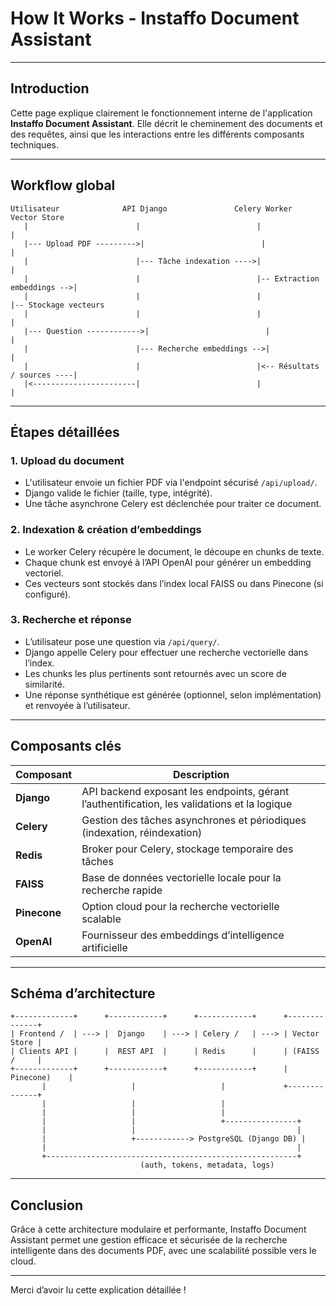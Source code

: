 
# How It Works - Instaffo Document Assistant

---

## Introduction

Cette page explique clairement le fonctionnement interne de l'application **Instaffo Document Assistant**. Elle décrit le cheminement des documents et des requêtes, ainsi que les interactions entre les différents composants techniques.

---

## Workflow global

```plaintext
Utilisateur              API Django               Celery Worker               Vector Store
   |                        |                          |                            |
   |--- Upload PDF --------->|                          |                            |
   |                        |--- Tâche indexation ---->|                            |
   |                        |                          |-- Extraction embeddings -->|
   |                        |                          |                            |-- Stockage vecteurs
   |                        |                          |                            |
   |--- Question ------------>|                          |                            |
   |                        |--- Recherche embeddings -->|                            |
   |                        |                          |<-- Résultats / sources ----|
   |<-----------------------|                          |                            |
```

---

## Étapes détaillées

### 1. Upload du document

- L'utilisateur envoie un fichier PDF via l'endpoint sécurisé `/api/upload/`.
- Django valide le fichier (taille, type, intégrité).
- Une tâche asynchrone Celery est déclenchée pour traiter ce document.

### 2. Indexation & création d’embeddings

- Le worker Celery récupère le document, le découpe en chunks de texte.
- Chaque chunk est envoyé à l’API OpenAI pour générer un embedding vectoriel.
- Ces vecteurs sont stockés dans l’index local FAISS ou dans Pinecone (si configuré).

### 3. Recherche et réponse

- L’utilisateur pose une question via `/api/query/`.
- Django appelle Celery pour effectuer une recherche vectorielle dans l’index.
- Les chunks les plus pertinents sont retournés avec un score de similarité.
- Une réponse synthétique est générée (optionnel, selon implémentation) et renvoyée à l’utilisateur.

---

## Composants clés

| Composant     | Description                                                                                  |
|---------------|----------------------------------------------------------------------------------------------|
| **Django**    | API backend exposant les endpoints, gérant l’authentification, les validations et la logique |
| **Celery**    | Gestion des tâches asynchrones et périodiques (indexation, réindexation)                    |
| **Redis**     | Broker pour Celery, stockage temporaire des tâches                                          |
| **FAISS**     | Base de données vectorielle locale pour la recherche rapide                                |
| **Pinecone**  | Option cloud pour la recherche vectorielle scalable                                        |
| **OpenAI**    | Fournisseur des embeddings d’intelligence artificielle                                     |

---

## Schéma d’architecture

```plaintext
+-------------+      +------------+      +------------+      +--------------+
| Frontend /  | ---> |  Django    | ---> | Celery /   | ---> | Vector Store |
| Clients API |      |  REST API  |      | Redis      |      | (FAISS /     |
+-------------+      +------------+      +------------+      | Pinecone)    |
       |                   |                   |             +--------------+
       |                   |                   |
       |                   |                   |
       |                   |                   +----------------+
       |                   |                                    |
       |                   +------------> PostgreSQL (Django DB) |
       |                                                        |
       +--------------------------------------------------------+
                             (auth, tokens, metadata, logs)
```

---

## Conclusion

Grâce à cette architecture modulaire et performante, Instaffo Document Assistant permet une gestion efficace et sécurisée de la recherche intelligente dans des documents PDF, avec une scalabilité possible vers le cloud.

---

Merci d’avoir lu cette explication détaillée !
